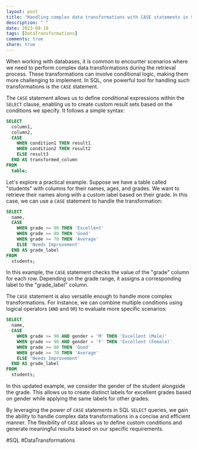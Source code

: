 ```yaml
---
layout: post
title: "Handling complex data transformations with CASE statements in SQL SELECT"
description: " "
date: 2023-09-18
tags: [DataTransformations]
comments: true
share: true
---
```


When working with databases, it is common to encounter scenarios where we need to perform complex data transformations during the retrieval process. These transformations can involve conditional logic, making them more challenging to implement. In SQL, one powerful tool for handling such transformations is the `CASE` statement.

The `CASE` statement allows us to define conditional expressions within the `SELECT` clause, enabling us to create custom result sets based on the conditions we specify. It follows a simple syntax:

```sql
SELECT 
  column1,
  column2,
  CASE
    WHEN condition1 THEN result1
    WHEN condition2 THEN result2
    ELSE result3
  END AS transformed_column
FROM 
  table;
```

Let's explore a practical example. Suppose we have a table called "students" with columns for their names, ages, and grades. We want to retrieve their names along with a custom label based on their grade. In this case, we can use a `CASE` statement to handle the transformation:

```sql
SELECT 
  name,
  CASE
    WHEN grade >= 90 THEN 'Excellent'
    WHEN grade >= 80 THEN 'Good'
    WHEN grade >= 70 THEN 'Average'
    ELSE 'Needs Improvement'
  END AS grade_label
FROM 
  students;
```

In this example, the `CASE` statement checks the value of the "grade" column for each row. Depending on the grade range, it assigns a corresponding label to the "grade_label" column.

The `CASE` statement is also versatile enough to handle more complex transformations. For instance, we can combine multiple conditions using logical operators (`AND` and `OR`) to evaluate more specific scenarios:

```sql
SELECT 
  name,
  CASE
    WHEN grade >= 90 AND gender = 'M' THEN 'Excellent (Male)'
    WHEN grade >= 90 AND gender = 'F' THEN 'Excellent (Female)'
    WHEN grade >= 80 THEN 'Good'
    WHEN grade >= 70 THEN 'Average'
    ELSE 'Needs Improvement'
  END AS grade_label
FROM 
  students;
```

In this updated example, we consider the gender of the student alongside the grade. This allows us to create distinct labels for excellent grades based on gender while applying the same labels for other grades.

By leveraging the power of `CASE` statements in SQL `SELECT` queries, we gain the ability to handle complex data transformations in a concise and efficient manner. The flexibility of `CASE` allows us to define custom conditions and generate meaningful results based on our specific requirements.

#SQL #DataTransformations